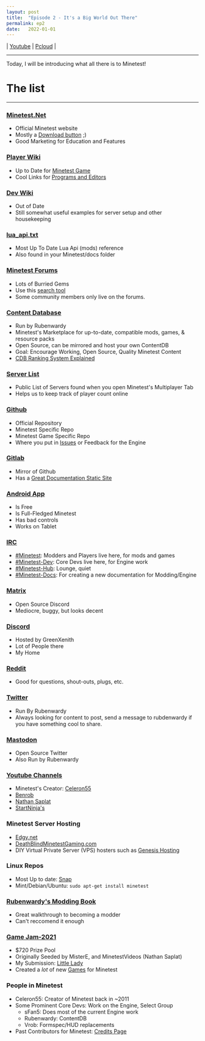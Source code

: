 ```yaml
---
layout: post
title:  "Episode 2 - It's a Big World Out There"
permalink: ep2
date:   2022-01-01
---
```


| [Youtube](https://www.youtube.com/watch?v=boGcB4H5-WA) | [Pcloud](https://u.pcloud.link/publink/show?code=XZQYoaXZ1VLNWFBUtDRIpg7GOdaj3JHT2Hyy) |

________

Today, I will be introducing what all there is to Minetest!

# The list
_____________________________

### [Minetest.Net]()
- Official Minetest website
- Mostly a [Download button]() ;)
- Good Marketing for Education and Features

### [Player Wiki]()
- Up to Date for [Minetest Game](MTG)
- Cool Links for [Programs and Editors]()

### [Dev Wiki]()
- Out of Date
- Still somewhat useful examples for server setup and other housekeeping

### [lua_api.txt]()
- Most Up To Date Lua Api (mods) reference
- Also found in your Minetest/docs folder

### [Minetest Forums]()
- Lots of Burried Gems
- Use this [search tool]()
- Some community members only live on the forums.

### [Content Database]()
- Run by Rubenwardy
- Minetest's Marketplace for up-to-date, compatible mods, games, & resource packs
- Open Source, can be mirrored and host your own ContentDB
- Goal: Encourage Working, Open Source, Quality Minetest Content
- [CDB Ranking System Explained]()

### [Server List]()
- Public List of Servers found when you open Minetest's Multiplayer Tab
- Helps us to keep track of player count online

### [Github]()
- Official Repository
- Minetest Specific Repo
- Minetest Game Specific Repo
- Where you put in [Issues]() or Feedback for the Engine

### [Gitlab]()
- Mirror of Github
- Has a [Great Documentation Static Site]()

### [Android App]()
- Is Free
- Is Full-Fledged Minetest
- Has bad controls
- Works on Tablet

### [IRC]()
- [#Minetest](): Modders and Players live here, for mods and games
- [#Minetest-Dev](): Core Devs live here, for Engine work
- [#Minetest-Hub](): Lounge, quiet
- [#Minetest-Docs](): For creating a new documentation for Modding/Engine

### [Matrix]()
- Open Source Discord
- Mediocre, buggy, but looks decent

### [Discord]()
- Hosted by GreenXenith
- Lot of People there
- My Home

### [Reddit]()
- Good for questions, shout-outs, plugs, etc. 

### [Twitter]()
- Run By Rubenwardy
- Always looking for content to post, send a message to rubdenwardy if you have something cool to share.

### [Mastodon]()
- Open Source Twitter
- Also Run by Rubenwardy

### [Youtube Channels]()
- Minetest's Creator: [Celeron55]()
- [Benrob]()
- [Nathan Saplat]()
- [StartNinja's]()

### Minetest Server Hosting
- [Edgy.net]()
- [DeathBlindMinetestGaming.com]()
- DIY Virtual Private Server (VPS) hosters such as [Genesis Hosting](https://genesishosting.com/)

### Linux Repos
- Most Up to date: [Snap]()
- Mint/Debian/Ubuntu: `sudo apt-get install minetest`

### [Rubenwardy's Modding Book]()
- Great walkthrough to becoming a modder
- Can't reccomend it enough

### [Game Jam-2021]()
- $720 Prize Pool
- Originally Seeded by MisterE, and MinetestVideos (Nathan Saplat)
- My Submission: [Little Lady]()
- Created a *lot* of new [Games]() for Minetest

### People in Minetest
- Celeron55: Creator of Minetest back in ~2011
- Some Prominent Core Devs: Work on the Engine, Select Group
    - sFan5: Does most of the current Engine work
    - Rubenwardy: ContentDB
    - Vrob: Formspec/HUD replacements
- Past Contributors for Minetest: [Credits Page]()